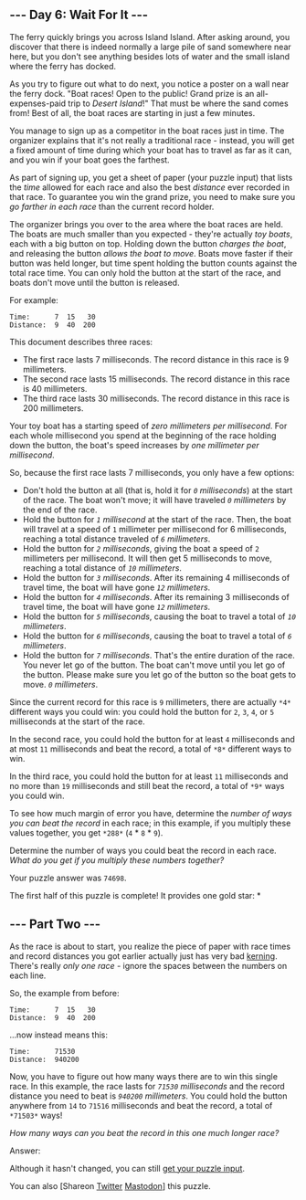 \--- Day 6: Wait For It ---
----------

The ferry quickly brings you across Island Island. After asking around, you discover that there is indeed normally a large pile of sand somewhere near here, but you don't see anything besides lots of water and the small island where the ferry has docked.

As you try to figure out what to do next, you notice a poster on a wall near the ferry dock. "Boat races! Open to the public! Grand prize is an all-expenses-paid trip to *Desert Island*!" That must be where the sand comes from! Best of all, the boat races are starting in just a few minutes.

You manage to sign up as a competitor in the boat races just in time. The organizer explains that it's not really a traditional race - instead, you will get a fixed amount of time during which your boat has to travel as far as it can, and you win if your boat goes the farthest.

As part of signing up, you get a sheet of paper (your puzzle input) that lists the *time* allowed for each race and also the best *distance* ever recorded in that race. To guarantee you win the grand prize, you need to make sure you *go farther in each race* than the current record holder.

The organizer brings you over to the area where the boat races are held. The boats are much smaller than you expected - they're actually *toy boats*, each with a big button on top. Holding down the button *charges the boat*, and releasing the button *allows the boat to move*. Boats move faster if their button was held longer, but time spent holding the button counts against the total race time. You can only hold the button at the start of the race, and boats don't move until the button is released.

For example:

```
Time:      7  15   30
Distance:  9  40  200

```

This document describes three races:

* The first race lasts 7 milliseconds. The record distance in this race is 9 millimeters.
* The second race lasts 15 milliseconds. The record distance in this race is 40 millimeters.
* The third race lasts 30 milliseconds. The record distance in this race is 200 millimeters.

Your toy boat has a starting speed of *zero millimeters per millisecond*. For each whole millisecond you spend at the beginning of the race holding down the button, the boat's speed increases by *one millimeter per millisecond*.

So, because the first race lasts 7 milliseconds, you only have a few options:

* Don't hold the button at all (that is, hold it for *`0` milliseconds*) at the start of the race. The boat won't move; it will have traveled *`0` millimeters* by the end of the race.
* Hold the button for *`1` millisecond* at the start of the race. Then, the boat will travel at a speed of `1` millimeter per millisecond for 6 milliseconds, reaching a total distance traveled of *`6` millimeters*.
* Hold the button for *`2` milliseconds*, giving the boat a speed of `2` millimeters per millisecond. It will then get 5 milliseconds to move, reaching a total distance of *`10` millimeters*.
* Hold the button for *`3` milliseconds*. After its remaining 4 milliseconds of travel time, the boat will have gone *`12` millimeters*.
* Hold the button for *`4` milliseconds*. After its remaining 3 milliseconds of travel time, the boat will have gone *`12` millimeters*.
* Hold the button for *`5` milliseconds*, causing the boat to travel a total of *`10` millimeters*.
* Hold the button for *`6` milliseconds*, causing the boat to travel a total of *`6` millimeters*.
* Hold the button for *`7` milliseconds*. That's the entire duration of the race. You never let go of the button. The boat can't move until you let go of the button. Please make sure you let go of the button so the boat gets to move. *`0` millimeters*.

Since the current record for this race is `9` millimeters, there are actually `*4*` different ways you could win: you could hold the button for `2`, `3`, `4`, or `5` milliseconds at the start of the race.

In the second race, you could hold the button for at least `4` milliseconds and at most `11` milliseconds and beat the record, a total of `*8*` different ways to win.

In the third race, you could hold the button for at least `11` milliseconds and no more than `19` milliseconds and still beat the record, a total of `*9*` ways you could win.

To see how much margin of error you have, determine the *number of ways you can beat the record* in each race; in this example, if you multiply these values together, you get `*288*` (`4` \* `8` \* `9`).

Determine the number of ways you could beat the record in each race. *What do you get if you multiply these numbers together?*

Your puzzle answer was `74698`.

The first half of this puzzle is complete! It provides one gold star: \*

\--- Part Two ---
----------

As the race is about to start, you realize the piece of paper with race times and record distances you got earlier actually just has very bad [kerning](https://en.wikipedia.org/wiki/Kerning). There's really *only one race* - ignore the spaces between the numbers on each line.

So, the example from before:

```
Time:      7  15   30
Distance:  9  40  200

```

...now instead means this:

```
Time:      71530
Distance:  940200

```

Now, you have to figure out how many ways there are to win this single race. In this example, the race lasts for *`71530` milliseconds* and the record distance you need to beat is *`940200` millimeters*. You could hold the button anywhere from `14` to `71516` milliseconds and beat the record, a total of `*71503*` ways!

*How many ways can you beat the record in this one much longer race?*

Answer:

Although it hasn't changed, you can still [get your puzzle input](6/input).

You can also [Shareon [Twitter](https://twitter.com/intent/tweet?text=I%27ve+completed+Part+One+of+%22Wait+For+It%22+%2D+Day+6+%2D+Advent+of+Code+2023&url=https%3A%2F%2Fadventofcode%2Ecom%2F2023%2Fday%2F6&related=ericwastl&hashtags=AdventOfCode) [Mastodon](javascript:void(0);)] this puzzle.